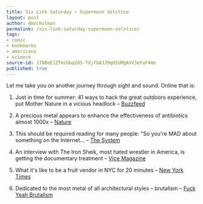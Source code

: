 ```yaml
---
title: Six Link Saturday – Supermoon Solstice
layout: post
author: dmschulman
permalink: /six-link-saturday-supermoon-solstice/
tags:
- comic
- bookmarks
- americana
- science
source-id: 1TNBeE1ZTmzGbqZd5-TXjfbA3J9qHIUMgAVV3eYuF4Ho
published: true
---
```

Let me take you on another journey through sight and sound. Online that is:

1. Just in time for summer: 41 ways to hack the great outdoors experience, put Mother Nature in a vicious headlock – [Buzzfeed](https://www.buzzfeed.com/peggy/camping-hacks-that-are-borderline-genius/)

2. A precious metal appears to enhance the effectiveness of antibiotics almost 1000x – [Nature](https://www.nature.com/news/silver-makes-antibiotics-thousands-of-times-more-effective-1.13232)

3. This should be required reading for many people: "So you're MAD about something on the Internet… – [The System](https://www.systemcomic.com/2011/08/03/so-youre-mad-about-something-on-the-internet/)

4. An interview with The Iron Sheik, most hated wrestler in America, is getting the documentary treatment – [Vice Magazine](https://www.vice.com/read/dont-insult-the-iron-sheik-bubba)

5. What it's like to be a fruit vendor in NYC for 20 minutes – [New York Times](https://cityroom.blogs.nytimes.com/2013/06/18/a-fruit-vendor-for-20-minutes/)

6. Dedicated to the most metal of all architectural styles – brutalism – [Fuck Yeah Brutalism](https://fuckyeahbrutalism.tumblr.com/)


